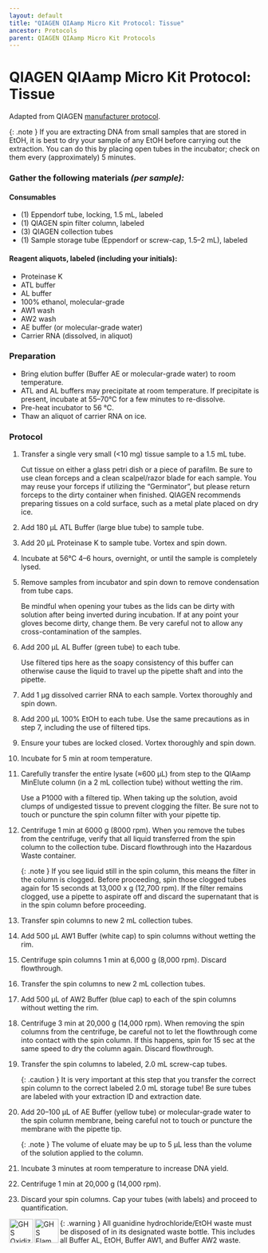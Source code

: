 ```yaml
---
layout: default
title: "QIAGEN QIAamp Micro Kit Protocol: Tissue"
ancestor: Protocols
parent: QIAGEN QIAamp Micro Kit Protocols
---
```


# QIAGEN QIAamp Micro Kit Protocol: Tissue
Adapted from QIAGEN [manufacturer protocol](https://www.qiagen.com/ch/~/media/4D8DF38311F64606847546D1A40F0985.ashx).

{: .note }
If you are extracting DNA from small samples that are stored in EtOH, it is best to dry your sample of any EtOH before carrying out the extraction. You can do this by placing open tubes in the incubator; check on them every (approximately) 5 minutes.

### Gather the following materials _(per sample):_

#### Consumables
- (1) Eppendorf tube, locking, 1.5 mL, labeled
- (1) QIAGEN spin filter column, labeled
- (3) QIAGEN collection tubes
- (1) Sample storage tube (Eppendorf or screw-cap, 1.5–2 mL), labeled

#### Reagent aliquots, labeled (including your initials):
- Proteinase K
- ATL buffer
- AL buffer
- 100% ethanol, molecular-grade
- AW1 wash
- AW2 wash
- AE buffer (or molecular-grade water)
- Carrier RNA (dissolved, in aliquot)

### Preparation
- Bring elution buffer (Buffer AE or molecular-grade water) to room temperature.
- ATL and AL buffers may precipitate at room temperature. If precipitate is present, incubate at 55–70°C for a few minutes to re-dissolve.
- Pre-heat incubator to 56 °C.
- Thaw an aliquot of carrier RNA on ice.

### Protocol
1. Transfer a single very small (<10 mg) tissue sample to a 1.5 mL  tube.

    Cut tissue on either a glass petri dish or a piece of parafilm. Be sure to use clean forceps and a clean scalpel/razor blade for each sample. You may reuse your forceps if utilizing the “Germinator”, but please return forceps to the dirty container when finished. QIAGEN recommends preparing tissues on a cold surface, such as a metal plate placed on dry ice.

2. Add 180 µL ATL Buffer (large blue tube) to sample tube.
3. Add 20 µL Proteinase K to sample tube. Vortex and spin down.
4. Incubate at 56°C 4–6 hours, overnight, or until the sample is completely lysed. 
5. Remove samples from incubator and spin down to remove condensation from tube caps.
    
    Be mindful when opening your tubes as the lids can be dirty with solution after being inverted during incubation. If at any point your gloves become dirty, change them.  Be very careful not to allow any cross-contamination of the samples.

6. Add 200 µL AL Buffer (green tube) to each tube.

    Use filtered tips here as the soapy consistency of this buffer can otherwise cause the liquid to travel up the pipette shaft and into the pipette.
7. Add 1 µg dissolved carrier RNA to each sample. Vortex thoroughly and spin down.
8. Add 200 µL 100% EtOH to each tube. Use the same precautions as in step 7, including the use of filtered tips.
9. Ensure your tubes are locked closed. Vortex thoroughly and spin down.
10. Incubate for 5 min at room temperature. 
11. Carefully transfer the entire lysate (≈600 µL) from step to the QIAamp MinElute column (in a 2 mL collection tube) without wetting the rim.
    
    Use a P1000 with a filtered tip. When taking up the solution, avoid clumps of undigested tissue to prevent clogging the filter. Be sure not to touch or puncture the spin column filter with your pipette tip.
    
12. Centrifuge 1 min at 6000 g (8000 rpm).  When you remove the tubes from the centrifuge, verify that all liquid transferred from the spin column to the collection tube. Discard flowthrough into the Hazardous Waste container. 
    
    {: .note }
    If you see liquid still in the spin column, this means the filter in the column is clogged. Before proceeding, spin those clogged tubes again for 15 seconds at 13,000 x g (12,700 rpm). If the filter remains clogged, use a pipette to aspirate off and discard the supernatant that is in the spin column before proceeding.

13. Transfer spin columns to new 2 mL collection tubes.
14. Add 500 µL AW1 Buffer (white cap) to spin columns without wetting the rim.
15. Centrifuge spin columns 1 min at 6,000 g (8,000 rpm). Discard flowthrough.
16. Transfer the spin columns to new 2 mL collection tubes.
17. Add 500 µL of AW2 Buffer (blue cap) to each of the spin columns without wetting the rim.
18. Centrifuge 3 min at 20,000 g (14,000 rpm). When removing the spin columns from the centrifuge, be careful not to let the flowthrough come into contact with the spin column. If this happens, spin for 15 sec at the same speed to dry the column again. Discard flowthrough.
19. Transfer the spin columns to labeled, 2.0 mL screw-cap tubes.
    
    {: .caution }
    It is very important at this step that you transfer the correct spin column to the correct labeled 2.0 mL storage tube! Be sure tubes are labeled with your extraction ID and extraction date.
    
20. Add 20–100 µL of AE Buffer (yellow tube) or molecular-grade water to the spin column membrane, being careful not to touch or puncture the membrane with the pipette tip.
    
    {: .note }
    The volume of eluate may be up to 5 µL less than the volume of the solution applied to the column.
    
21. Incubate 3 minutes at room temperature to increase DNA yield.
22. Centrifuge 1 min at 20,000 g (14,000 rpm).
23. Discard your spin columns. Cap your tubes (with labels) and proceed to quantification.

{: .warning }
<img src='https://github.com/CCG-CAS/gh-pages/blob/main/assets/GHS-oxidizing.png?raw=true'
    alt="GHS Oxidizing" 
    width='48'
    align='left'>
<img src='https://github.com/CCG-CAS/gh-pages/blob/main/assets/GHS-flammable.png?raw=true'
    alt='GHS Flammable'
    width="48"
    align='left'>
All guanidine hydrochloride/EtOH waste must be disposed of in its designated waste bottle. This includes all Buffer AL, EtOH, Buffer AW1, and Buffer AW2 waste.

